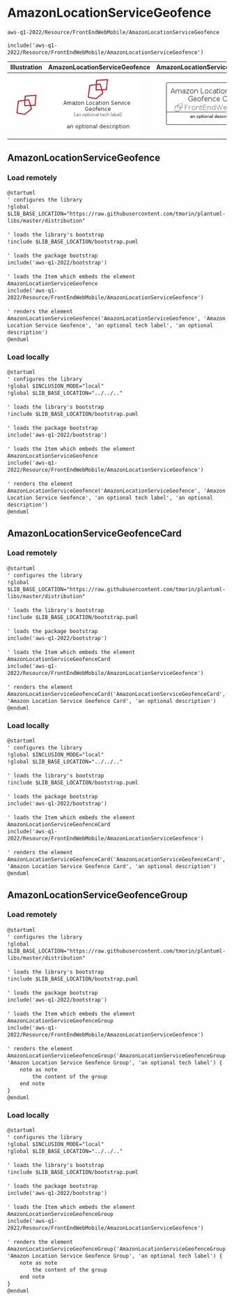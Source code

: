 # AmazonLocationServiceGeofence


```text
aws-q1-2022/Resource/FrontEndWebMobile/AmazonLocationServiceGeofence
```

```text
include('aws-q1-2022/Resource/FrontEndWebMobile/AmazonLocationServiceGeofence')
```



| Illustration | AmazonLocationServiceGeofence | AmazonLocationServiceGeofenceCard | AmazonLocationServiceGeofenceGroup |
| :---: | :---: | :---: | :---: |
| ![illustration for Illustration](../../../aws-q1-2022/Resource/FrontEndWebMobile/AmazonLocationServiceGeofence.png) | ![illustration for AmazonLocationServiceGeofence](../../../aws-q1-2022/Resource/FrontEndWebMobile/AmazonLocationServiceGeofence.Local.png) | ![illustration for AmazonLocationServiceGeofenceCard](../../../aws-q1-2022/Resource/FrontEndWebMobile/AmazonLocationServiceGeofenceCard.Local.png) | ![illustration for AmazonLocationServiceGeofenceGroup](../../../aws-q1-2022/Resource/FrontEndWebMobile/AmazonLocationServiceGeofenceGroup.Local.png) |




## AmazonLocationServiceGeofence

### Load remotely
```plantuml
@startuml
' configures the library
!global $LIB_BASE_LOCATION="https://raw.githubusercontent.com/tmorin/plantuml-libs/master/distribution"

' loads the library's bootstrap
!include $LIB_BASE_LOCATION/bootstrap.puml

' loads the package bootstrap
include('aws-q1-2022/bootstrap')

' loads the Item which embeds the element AmazonLocationServiceGeofence
include('aws-q1-2022/Resource/FrontEndWebMobile/AmazonLocationServiceGeofence')

' renders the element
AmazonLocationServiceGeofence('AmazonLocationServiceGeofence', 'Amazon Location Service Geofence', 'an optional tech label', 'an optional description')
@enduml
```

### Load locally
```plantuml
@startuml
' configures the library
!global $INCLUSION_MODE="local"
!global $LIB_BASE_LOCATION="../../.."

' loads the library's bootstrap
!include $LIB_BASE_LOCATION/bootstrap.puml

' loads the package bootstrap
include('aws-q1-2022/bootstrap')

' loads the Item which embeds the element AmazonLocationServiceGeofence
include('aws-q1-2022/Resource/FrontEndWebMobile/AmazonLocationServiceGeofence')

' renders the element
AmazonLocationServiceGeofence('AmazonLocationServiceGeofence', 'Amazon Location Service Geofence', 'an optional tech label', 'an optional description')
@enduml
```

## AmazonLocationServiceGeofenceCard

### Load remotely
```plantuml
@startuml
' configures the library
!global $LIB_BASE_LOCATION="https://raw.githubusercontent.com/tmorin/plantuml-libs/master/distribution"

' loads the library's bootstrap
!include $LIB_BASE_LOCATION/bootstrap.puml

' loads the package bootstrap
include('aws-q1-2022/bootstrap')

' loads the Item which embeds the element AmazonLocationServiceGeofenceCard
include('aws-q1-2022/Resource/FrontEndWebMobile/AmazonLocationServiceGeofence')

' renders the element
AmazonLocationServiceGeofenceCard('AmazonLocationServiceGeofenceCard', 'Amazon Location Service Geofence Card', 'an optional description')
@enduml
```

### Load locally
```plantuml
@startuml
' configures the library
!global $INCLUSION_MODE="local"
!global $LIB_BASE_LOCATION="../../.."

' loads the library's bootstrap
!include $LIB_BASE_LOCATION/bootstrap.puml

' loads the package bootstrap
include('aws-q1-2022/bootstrap')

' loads the Item which embeds the element AmazonLocationServiceGeofenceCard
include('aws-q1-2022/Resource/FrontEndWebMobile/AmazonLocationServiceGeofence')

' renders the element
AmazonLocationServiceGeofenceCard('AmazonLocationServiceGeofenceCard', 'Amazon Location Service Geofence Card', 'an optional description')
@enduml
```

## AmazonLocationServiceGeofenceGroup

### Load remotely
```plantuml
@startuml
' configures the library
!global $LIB_BASE_LOCATION="https://raw.githubusercontent.com/tmorin/plantuml-libs/master/distribution"

' loads the library's bootstrap
!include $LIB_BASE_LOCATION/bootstrap.puml

' loads the package bootstrap
include('aws-q1-2022/bootstrap')

' loads the Item which embeds the element AmazonLocationServiceGeofenceGroup
include('aws-q1-2022/Resource/FrontEndWebMobile/AmazonLocationServiceGeofence')

' renders the element
AmazonLocationServiceGeofenceGroup('AmazonLocationServiceGeofenceGroup', 'Amazon Location Service Geofence Group', 'an optional tech label') {
    note as note
        the content of the group
    end note
}
@enduml
```

### Load locally
```plantuml
@startuml
' configures the library
!global $INCLUSION_MODE="local"
!global $LIB_BASE_LOCATION="../../.."

' loads the library's bootstrap
!include $LIB_BASE_LOCATION/bootstrap.puml

' loads the package bootstrap
include('aws-q1-2022/bootstrap')

' loads the Item which embeds the element AmazonLocationServiceGeofenceGroup
include('aws-q1-2022/Resource/FrontEndWebMobile/AmazonLocationServiceGeofence')

' renders the element
AmazonLocationServiceGeofenceGroup('AmazonLocationServiceGeofenceGroup', 'Amazon Location Service Geofence Group', 'an optional tech label') {
    note as note
        the content of the group
    end note
}
@enduml
```

